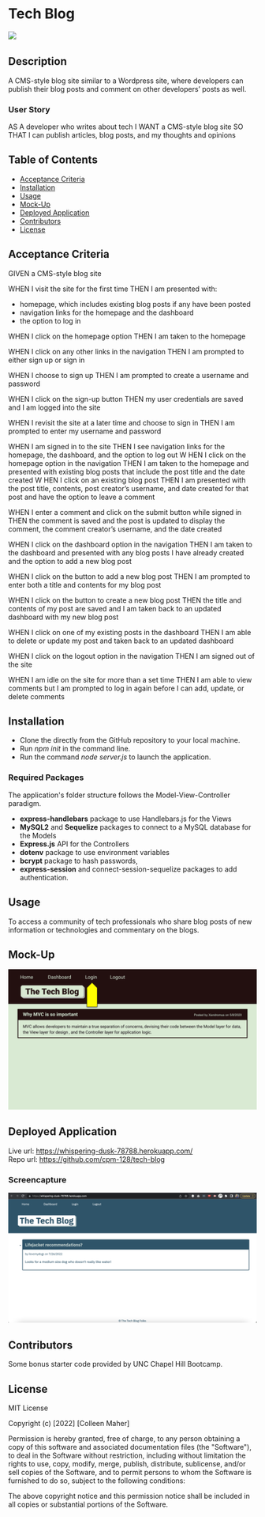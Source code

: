 # Tech Blog
<a href="#license"><img src="https://img.shields.io/badge/license-mit-informational"></img></a>

## Description
A CMS-style blog site similar to a Wordpress site, where developers can publish their blog posts and comment on other developers’ posts as well.

### User Story
AS A developer who writes about tech
I WANT a CMS-style blog site
SO THAT I can publish articles, blog posts, and my thoughts and opinions

## Table of Contents
- <a href="#acceptance-criteria">Acceptance Criteria</a>
- <a href="#installation">Installation</a>
- <a href="#usage">Usage</a>
- <a href="#mock-up">Mock-Up</a>
- <a href="#deployed-application">Deployed Application</a>
- <a href="contributors">Contributors</a>
- <a href="#license">License</a>


## Acceptance Criteria
GIVEN a CMS-style blog site

WHEN I visit the site for the first time
THEN I am presented with:
  - homepage, which includes existing blog posts if any have been posted
  - navigation links for the homepage and the dashboard
  - the option to log in

WHEN I click on the homepage option
THEN I am taken to the homepage

WHEN I click on any other links in the navigation
THEN I am prompted to either sign up or sign in

WHEN I choose to sign up
THEN I am prompted to create a username and password

WHEN I click on the sign-up button
THEN my user credentials are saved and I am logged into the site

WHEN I revisit the site at a later time and choose to sign in
THEN I am prompted to enter my username and password

WHEN I am signed in to the site
THEN I see navigation links for the homepage, the dashboard, and the option to log out
W
HEN I click on the homepage option in the navigation
THEN I am taken to the homepage and presented with existing blog posts that include the post title and the date created
W
HEN I click on an existing blog post
THEN I am presented with the post title, contents, post creator’s username, and date created for that post and have the option to leave a comment

WHEN I enter a comment and click on the submit button while signed in
THEN the comment is saved and the post is updated to display the comment, the comment creator’s username, and the date created

WHEN I click on the dashboard option in the navigation
THEN I am taken to the dashboard and presented with any blog posts I have already created and the option to add a new blog post

WHEN I click on the button to add a new blog post
THEN I am prompted to enter both a title and contents for my blog post

WHEN I click on the button to create a new blog post
THEN the title and contents of my post are saved and I am taken back to an updated dashboard with my new blog post

WHEN I click on one of my existing posts in the dashboard
THEN I am able to delete or update my post and taken back to an updated dashboard

WHEN I click on the logout option in the navigation
THEN I am signed out of the site

WHEN I am idle on the site for more than a set time
THEN I am able to view comments but I am prompted to log in again before I can add, update, or delete comments

## Installation
- Clone the directly from the GitHub repository to your local machine.
- Run _npm init_ in the command line.
- Run the command _node server.js_ to launch the application.

### Required Packages
The application's folder structure follows the Model-View-Controller paradigm.

- **express-handlebars** package to use Handlebars.js for the Views
- **MySQL2** and **Sequelize** packages to connect to a MySQL database for the Models
- **Express.js** API for the Controllers
- **dotenv** package to use environment variables
- **bcrypt** package to hash passwords,
- **express-session** and connect-session-sequelize packages to add authentication.

## Usage
To access a community of tech professionals who share blog posts of new information or technologies and commentary on the blogs.

## Mock-Up
<img src="./images/tech-blog_mockup.gif">

## Deployed Application
Live url: https://whispering-dusk-78788.herokuapp.com/<br>
Repo url: https://github.com/cpm-128/tech-blog

### Screencapture
<img src="./images/the-tech-blog_deployed.png">

## Contributors
Some bonus starter code provided by UNC Chapel Hill Bootcamp.
## License
MIT License

Copyright (c) [2022] [Colleen Maher]

Permission is hereby granted, free of charge, to any person obtaining a copy
of this software and associated documentation files (the "Software"), to deal
in the Software without restriction, including without limitation the rights
to use, copy, modify, merge, publish, distribute, sublicense, and/or sell
copies of the Software, and to permit persons to whom the Software is
furnished to do so, subject to the following conditions:

The above copyright notice and this permission notice shall be included in all
copies or substantial portions of the Software.